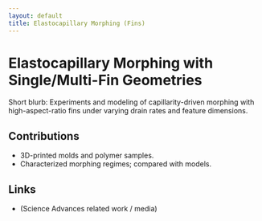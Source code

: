 ```yaml
---
layout: default
title: Elastocapillary Morphing (Fins)
---
```


# Elastocapillary Morphing with Single/Multi-Fin Geometries

Short blurb: Experiments and modeling of capillarity-driven morphing with high-aspect-ratio fins under varying drain rates and feature dimensions.

## Contributions
- 3D-printed molds and polymer samples.
- Characterized morphing regimes; compared with models.

## Links
- (Science Advances related work / media)
